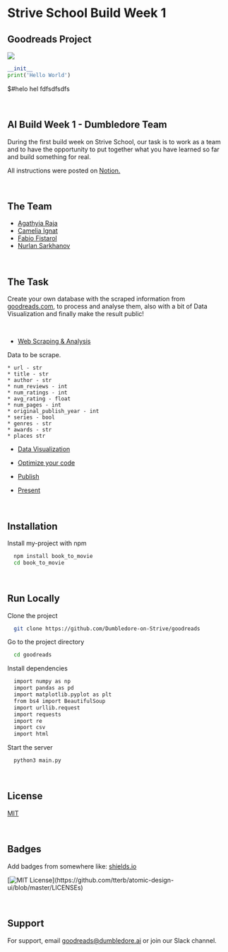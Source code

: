 # Strive School Build Week 1
## Goodreads Project


![](https://miro.medium.com/max/1200/1*enOrjdaY-Zx9hpSKqx61Kg.jpeg)

```python
__init__
print('Hello World')
```
  $#helo hel  fdfsdfsdfs
<p>&nbsp;</p>

## AI Build Week 1 - Dumbledore Team

During the first build week on Strive School, our task is to work as a team and to have the opportunity to put together what you have learned so far and build something for real.

All instructions were posted on [Notion.](https://www.notion.so/AI-Build-Week-Outline-5f34e5625b044d929a3d8ebd10b1881f)

<p>&nbsp;</p>

## The Team 

* [Agathyia Raja](https://github.com/AgathiyaRaja)
* [Camelia Ignat](https://github.com/avocami)
* [Fabio Fistarol](https://github.com/fistadev)
* [Nurlan Sarkhanov](https://github.com/nsarkhanov)

<p>&nbsp;</p>

## The Task 

Create your own database with the scraped information from [goodreads.com](https://www.goodreads.com/), to process and analyse them, also with a bit of Data Visualization and finally make the result public! 

<p>&nbsp;</p>


* [Web Scraping & Analysis](https://www.notion.so/Web-Scraping-Analysis-6c2e9f1388064c8ab9e42fdf80a237db)

Data to be scrape. 

    * url - str
    * title - str
    * author - str
    * num_reviews - int
    * num_ratings - int
    * avg_rating - float
    * num_pages - int
    * original_publish_year - int
    * series - bool
    * genres - str
    * awards - str
    * places str

* [Data Visualization](https://www.notion.so/Data-Visualization-e226cc8314324939a56ac84a1f457cbd)


* [Optimize your code ](https://www.notion.so/Optimize-your-code-3817259c56f3467696cdf28af734275c)


* [Publish](https://www.notion.so/Publish-98a388d301ff490fa0fcda40deef3a3b)


* [Present](https://www.notion.so/Present-641432ba3db74b47b063d8b7b0a93e03)

<p>&nbsp;</p>

## Installation 

Install my-project with npm

```bash 
  npm install book_to_movie
  cd book_to_movie
```
<p>&nbsp;</p>


## Run Locally

Clone the project

```bash
  git clone https://github.com/Dumbledore-on-Strive/goodreads
```

Go to the project directory

```bash
  cd goodreads
```

Install dependencies

```bash
  import numpy as np
  import pandas as pd
  import matplotlib.pyplot as plt
  from bs4 import BeautifulSoup
  import urllib.request
  import requests
  import re
  import csv
  import html
```

Start the server

```bash
  python3 main.py
```

<p>&nbsp;</p>  

## License

[MIT](https://choosealicense.com/licenses/mit/)

<p>&nbsp;</p>


## Badges

Add badges from somewhere like: [shields.io](https://shields.io/)

[![MIT License](https://img.shields.io/apm/l/atomic-design-ui.svg?)](https://github.com/tterb/atomic-design-ui/blob/master/LICENSEs)


<p>&nbsp;</p>


## Support

For support, email goodreads@dumbledore.ai or join our Slack channel.

<p>&nbsp;</p>

